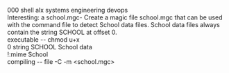  000 shell alx systems engineering devops  
 Interesting: a school.mgc- Create a magic file school.mgc that can be used with the command file to detect School data files. School data files always contain the string SCHOOL at offset 0.    
 executable -- chmod u+x <filename>  
  0 string SCHOOL School data  
  !:mime School  
  compiling -- file -C -m <school.mgc>  
 
